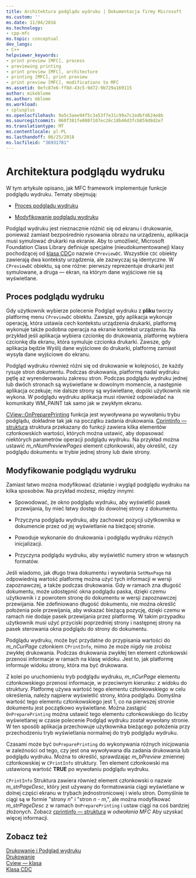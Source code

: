 ```yaml
---
title: Architektura podglądu wydruku | Dokumentacja firmy Microsoft
ms.custom: ''
ms.date: 11/04/2016
ms.technology:
- cpp-mfc
ms.topic: conceptual
dev_langs:
- C++
helpviewer_keywords:
- print preview [MFC], process
- previewing printing
- print preview [MFC], architecture
- printing [MFC], print preview
- print preview [MFC], modifications to MFC
ms.assetid: 0efc87e6-ff8d-43c5-9d72-9b729a169115
author: mikeblome
ms.author: mblome
ms.workload:
- cplusplus
ms.openlocfilehash: 9a5c3aee94f5c3a53f7e31c99a7c2edbfd624e8b
ms.sourcegitcommit: 060f381fe0807107ec26c18b46d3fcb859d8d2e7
ms.translationtype: MT
ms.contentlocale: pl-PL
ms.lasthandoff: 06/25/2018
ms.locfileid: "36931781"
---
```

# <a name="print-preview-architecture"></a>Architektura podglądu wydruku
W tym artykule opisano, jak MFC framework implementuje funkcje podglądu wydruku. Tematy obejmują:  
  
-   [Proces podglądu wydruku](#_core_the_print_preview_process)  
  
-   [Modyfikowanie podglądu wydruku](#_core_modifying_print_preview)  
  
 Podgląd wydruku jest nieznacznie różnić się od ekranu i drukowanie, ponieważ zamiast bezpośrednio rysowania obrazu na urządzeniu, aplikacja musi symulować drukarki na ekranie. Aby to umożliwić, Microsoft Foundation Class Library definiuje specjalne (nieudokumentowanej) klasy pochodzącej od [klasa CDC](../mfc/reference/cdc-class.md)o nazwie `CPreviewDC`. Wszystkie `CDC` obiekty zawierają dwa konteksty urządzenia, ale zazwyczaj są identyczne. W `CPreviewDC` obiektu, są one różne: pierwszy reprezentuje drukarki jest symulowane, a druga — ekran, na którym dane wyjściowe nie są wyświetlane.  
  
##  <a name="_core_the_print_preview_process"></a> Proces podglądu wydruku  
 Gdy użytkownik wybierze polecenie Podgląd wydruku z **pliku** tworzy platformę menu `CPreviewDC` obiektu. Zawsze, gdy aplikacja wykonuje operację, która ustawia cech kontekstu urządzenia drukarki, platformę wykonuje także podobna operacja na ekranie kontekst urządzenia. Na przykład jeśli aplikacja wybiera czcionkę do drukowania, platformę wybiera czcionkę dla ekranu, która symuluje czcionka drukarki. Zawsze, gdy aplikacja będzie Wyślij dane wyjściowe do drukarki, platformę zamiast wysyła dane wyjściowe do ekranu.  
  
 Podgląd wydruku również różni się od drukowanie w kolejności, że każdy rysuje stron dokumentu. Podczas drukowania, platformę nadal wydruku pętlę aż wyrenderowaniu zakresu stron. Podczas podglądu wydruku jednej lub dwóch stronach są wyświetlane w dowolnym momencie, a następnie aplikacja oczekuje; nie dalsze strony są wyświetlane, dopóki użytkownik nie wykona. W podglądu wydruku aplikacja musi również odpowiadać na komunikaty WM_PAINT tak samo jak w zwykłym ekranu.  
  
 [CView::OnPreparePrinting](../mfc/reference/cview-class.md#onprepareprinting) funkcja jest wywoływana po wywołaniu trybu podglądu, dokładnie tak jak na początku zadania drukowania. [Cprintinfo — struktura](../mfc/reference/cprintinfo-structure.md) struktura przekazany do funkcji zawiera kilka elementów członkowskich wartości, których można ustawić, aby dopasować niektórych parametrów operacji podglądu wydruku. Na przykład można ustawić *m_nNumPreviewPages* element członkowski, aby określić, czy podglądu dokumentu w trybie jednej strony lub dwie strony.  
  
##  <a name="_core_modifying_print_preview"></a> Modyfikowanie podglądu wydruku  
 Zamiast łatwo można modyfikować działanie i wygląd podglądu wydruku na kilka sposobów. Na przykład możesz, między innymi:  
  
-   Spowodować, że okno podglądu wydruku, aby wyświetlić pasek przewijania, by mieć łatwy dostęp do dowolnej strony z dokumentu.  
  
-   Przyczyna podglądu wydruku, aby zachować pozycji użytkownika w dokumencie przez od jej wyświetlanie na bieżącej stronie.  
  
-   Powoduje wykonanie do drukowania i podglądu wydruku różnych inicjalizacji.  
  
-   Przyczyna podglądu wydruku, aby wyświetlić numery stron w własnych formatów.  
  
 Jeśli wiadomo, jak długo trwa dokumentu i wywołania `SetMaxPage` na odpowiednią wartość platformę można użyć tych informacji w wersji zapoznawczej, a także podczas drukowania. Gdy w ramach zna długość dokumentu, może udostępnić okna podglądu paska, dzięki czemu użytkownik i z powrotem stronę do dokumentu w wersji zapoznawczej przewijania. Nie zdefiniowano długość dokumentu, nie można określić położenia pole przewijania, aby wskazać bieżącą pozycję, dzięki czemu w ramach nie dodaje pasek przewijania przez platformę. W takim przypadku użytkownik musi użyć przyciski poprzedniej strony i następnej strony na pasek sterowania okna podglądu do strony do dokumentu.  
  
 Podglądu wydruku, może być przydatne do przypisania wartości do *m_nCurPage* członkiem `CPrintInfo`, mimo że może nigdy nie zrobisz zwykłej drukowania. Podczas drukowania zwykłej ten element członkowski przenosi informacje w ramach na klasę widoku. Jest to, jak platformę informuje widoku strony, która ma być drukowana.  
  
 Z kolei po uruchomieniu tryb podglądu wydruku, *m_nCurPage* elementu członkowskiego przenosi informacje, w przeciwnym kierunku: z widoku do struktury. Platformę używa wartość tego elementu członkowskiego w celu określenia, należy najpierw wyświetlić strony, która podglądu. Domyślna wartość tego elementu członkowskiego jest 1, co na pierwszej stronie dokumentu jest początkowo wyświetlane. Można zastąpić `OnPreparePrinting` można ustawić tego elementu członkowskiego do liczby wyświetlanej w czasie polecenie Podgląd wydruku został wywołany stronie. W ten sposób aplikacja przechowuje użytkownika bieżącego położenia przy przechodzeniu tryb wyświetlania normalnej do tryb podglądu wydruku.  
  
 Czasami może być `OnPreparePrinting` do wykonywania różnych inicjowania w zależności od tego, czy jest ona wywoływana dla zadania drukowania lub podglądu wydruku. Można to określić, sprawdzając *m_bPreview* zmiennej członkowskiej w `CPrintInfo` struktury. Ten element członkowski ma ustawioną wartość **TRUE** po wywołaniu podglądu wydruku.  
  
 `CPrintInfo` Struktura zawiera również element członkowski o nazwie *m_strPageDesc*, który jest używany do formatowania ciągi wyświetlane w dolnej części ekranu w trybach jednostronicowej i wielu stron. Domyślnie te ciągi są w formie "strony *n*" i "stron *n* - *m*,", ale można modyfikować *m_strPageDesc* z w ramach `OnPreparePrinting` i ustaw ciągi na coś bardziej złożonych. Zobacz [cprintinfo — struktura](../mfc/reference/cprintinfo-structure.md) w *odwołania MFC* Aby uzyskać więcej informacji.  
  
## <a name="see-also"></a>Zobacz też  
 [Drukowanie i Podgląd wydruku](../mfc/printing-and-print-preview.md)   
 [Drukowanie](../mfc/printing.md)   
 [Cview — klasa](../mfc/reference/cview-class.md)   
 [Klasa CDC](../mfc/reference/cdc-class.md)
